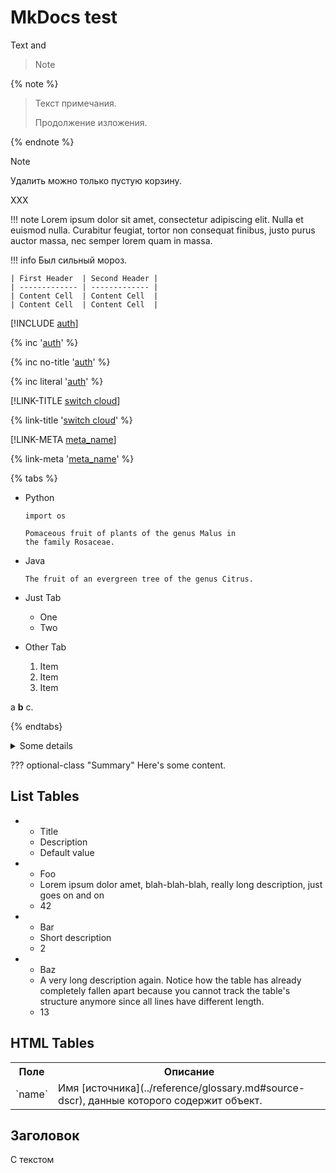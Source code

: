 # MkDocs test

Text and
> Note


{% note %}
> Текст примечания.
> 
> Продолжение изложения.

{% endnote %}

> [!NOTE]
>
> Удалить можно только пустую корзину.
>
> XXX

!!! note
    Lorem ipsum dolor sit amet, consectetur adipiscing elit. Nulla et euismod
    nulla. Curabitur feugiat, tortor non consequat finibus, justo purus auctor
    massa, nec semper lorem quam in massa.


!!! info
    Был сильный мороз.
           
    | First Header  | Second Header |
    | ------------- | ------------- |
    | Content Cell  | Content Cell  |
    | Content Cell  | Content Cell  |




[!INCLUDE [auth](../../_includes/authentication.md)]

{% inc '[auth](../../_includes/authentication.md)' %} 

{% inc no-title '[auth](../../_includes/authentication.md)' %}

{% inc literal '[auth](../../_includes/authentication.md)' %}




[!LINK-TITLE [switch cloud](cloud/switch-cloud.md)]

{% link-title '[switch cloud](cloud/switch-cloud.md)' %}

[!LINK-META [meta_name](cloud/switch-cloud.md)]

{% link-meta '[meta_name](cloud/switch-cloud.md)' %}


{% tabs %}

- Python
  ```
  import os

  Pomaceous fruit of plants of the genus Malus in
  the family Rosaceae.
  ```

- Java
  ```
  The fruit of an evergreen tree of the genus Citrus.
  ```

- Just Tab
  - One
  - Two

- Other Tab
  1. Item
  1. Item
  1. Item

a **b** c.

{% endtabs}

<details>
  <summary>Some details</summary>
  <p>More info about the details.</p>
  a **b** c.
</details>


??? optional-class "Summary"
    Here's some content.
    
## List Tables

*   -   Title
    -   Description
    -   Default value
*   -   Foo
    -   Lorem ipsum dolor amet, blah-blah-blah, really long description, just goes on and on
    -   42
*   -   Bar
    -   Short description 
    -   2
*   -   Baz
    -   A very long description again. Notice how the table has already completely fallen apart because you cannot track the table's structure anymore since all lines have different length.
    -   13

## HTML Tables
 <table>
     <tr>
        <th>Поле</th>
        <th>Описание</th>
     </tr>
     <tr>
        <td>`name`</td>
        <td>Имя [источника](../reference/glossary.md#source-dscr), данные которого содержит объект.</td>
     </tr>
 </table>
 
 ## Заголовок
 
 С текстом
